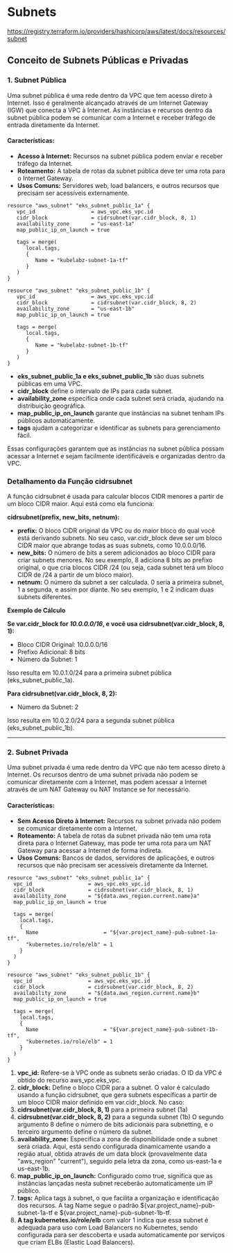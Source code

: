 # Subnets

https://registry.terraform.io/providers/hashicorp/aws/latest/docs/resources/subnet

## Conceito de Subnets Públicas e Privadas

### 1. Subnet Pública
Uma subnet pública é uma rede dentro da VPC que tem acesso direto à Internet. Isso é geralmente alcançado através de um Internet Gateway (IGW) que conecta a VPC à Internet. As instâncias e recursos dentro da subnet pública podem se comunicar com a Internet e receber tráfego de entrada diretamente da Internet.

#### Características:
- **Acesso à Internet:** Recursos na subnet pública podem enviar e receber tráfego da Internet.
- **Roteamento:** A tabela de rotas da subnet pública deve ter uma rota para o Internet Gateway.
- **Usos Comuns:** Servidores web, load balancers, e outros recursos que precisam ser acessíveis externamente.
 
```hcl
resource "aws_subnet" "eks_subnet_public_1a" {
   vpc_id                  = aws_vpc.eks_vpc.id
   cidr_block              = cidrsubnet(var.cidr_block, 8, 1)
   availability_zone       = "us-east-1a"
   map_public_ip_on_launch = true

   tags = merge(
      local.tags,
      {
         Name = "kubelabz-subnet-1a-tf"
      }
   )
}

resource "aws_subnet" "eks_subnet_public_1b" {
   vpc_id                  = aws_vpc.eks_vpc.id
   cidr_block              = cidrsubnet(var.cidr_block, 8, 2)
   availability_zone       = "us-east-1b"
   map_public_ip_on_launch = true

   tags = merge(
      local.tags,
      {
         Name = "kubelabz-subnet-1b-tf"
      }
   )
}
```
- **eks_subnet_public_1a e eks_subnet_public_1b** são duas subnets públicas em uma VPC.
- **cidr_block** define o intervalo de IPs para cada subnet.
- **availability_zone** especifica onde cada subnet será criada, ajudando na distribuição geográfica.
- **map_public_ip_on_launch** garante que instâncias na subnet tenham IPs públicos automaticamente.
- **tags** ajudam a categorizar e identificar as subnets para gerenciamento fácil.

Essas configurações garantem que as instâncias na subnet pública possam acessar a Internet e sejam facilmente identificáveis e organizadas dentro da VPC.

### Detalhamento da Função cidrsubnet
A função cidrsubnet é usada para calcular blocos CIDR menores a partir de um bloco CIDR maior. Aqui está como ela funciona:

**cidrsubnet(prefix, new_bits, netnum):**
- **prefix:** O bloco CIDR original da VPC ou do maior bloco do qual você está derivando subnets. No seu caso, var.cidr_block deve 
ser um bloco CIDR maior que abrange todas as suas subnets, como 10.0.0.0/16.
- **new_bits:** O número de bits a serem adicionados ao bloco CIDR para criar subnets menores. No seu exemplo, 8 adiciona 8 bits ao 
  prefixo original, o que cria blocos CIDR /24 (ou seja, cada subnet terá um bloco CIDR de /24 a partir de um bloco maior).
- **netnum:** O número da subnet a ser calculada. 0 seria a primeira subnet, 1 a segunda, e assim por diante. No seu exemplo, 1 e 2 
  indicam duas subnets diferentes.

**Exemplo de Cálculo**

**Se var.cidr_block for *10.0.0.0/16*, e você usa cidrsubnet(var.cidr_block, 8, 1):**
- Bloco CIDR Original: 10.0.0.0/16
- Prefixo Adicional: 8 bits
- Número da Subnet: 1

Isso resulta em 10.0.1.0/24 para a primeira subnet pública (eks_subnet_public_1a).

**Para cidrsubnet(var.cidr_block, 8, 2):**

- Número da Subnet: 2

Isso resulta em 10.0.2.0/24 para a segunda subnet pública (eks_subnet_public_1b).

---

### 2. Subnet Privada
Uma subnet privada é uma rede dentro da VPC que não tem acesso direto à Internet. Os recursos dentro de uma subnet privada não 
podem se comunicar diretamente com a Internet, mas podem acessar a Internet através de um NAT Gateway ou NAT Instance se for necessário.

#### Características:
- **Sem Acesso Direto à Internet:** Recursos na subnet privada não podem se comunicar diretamente com a Internet.
- **Roteamento:** A tabela de rotas da subnet privada não tem uma rota direta para o Internet Gateway, mas pode ter uma rota para 
  um NAT Gateway para acessar a Internet de forma indireta.
- **Usos Comuns:** Bancos de dados, servidores de aplicações, e outros recursos que não precisam ser acessíveis diretamente da Internet.

```hcl
resource "aws_subnet" "eks_subnet_public_1a" {
  vpc_id                  = aws_vpc.eks_vpc.id
  cidr_block              = cidrsubnet(var.cidr_block, 8, 1)
  availability_zone       = "${data.aws_region.current.name}a"
  map_public_ip_on_launch = true

  tags = merge(
    local.tags,
    {
      Name                     = "${var.project_name}-pub-subnet-1a-tf",
      "kubernetes.io/role/elb" = 1
    }
  )
}

resource "aws_subnet" "eks_subnet_public_1b" {
  vpc_id                  = aws_vpc.eks_vpc.id
  cidr_block              = cidrsubnet(var.cidr_block, 8, 2)
  availability_zone       = "${data.aws_region.current.name}b"
  map_public_ip_on_launch = true

  tags = merge(
    local.tags,
    {
      Name                     = "${var.project_name}-pub-subnet-1b-tf",
      "kubernetes.io/role/elb" = 1
    }
  )
}
```

1. **vpc_id:** Refere-se à VPC onde as subnets serão criadas. O ID da VPC é obtido do recurso aws_vpc.eks_vpc.
2. **cidr_block:** Define o bloco CIDR para a subnet. O valor é calculado usando a função cidrsubnet, que gera subnets específicas a partir de um bloco CIDR maior definido em var.cidr_block. No caso:
3. **cidrsubnet(var.cidr_block, 8, 1)** para a primeira subnet (1a)
4. **cidrsubnet(var.cidr_block, 8, 2)** para a segunda subnet (1b) O segundo argumento 8 define o número de bits adicionais para subnetting, e o terceiro argumento define o número da subnet.
5. **availability_zone:** Especifica a zona de disponibilidade onde a subnet será criada. Aqui, está sendo configurada dinamicamente usando a região atual, obtida através de um data block (provavelmente data "aws_region" "current"), seguido pela letra da zona, como us-east-1a e us-east-1b. 
6. **map_public_ip_on_launch:** Configurado como true, significa que as instâncias lançadas nesta subnet receberão automaticamente um IP público.
7. **tags:** Aplica tags à subnet, o que facilita a organização e identificação dos recursos. A tag Name segue o padrão ${var.project_name}-pub-subnet-1a-tf e ${var.project_name}-pub-subnet-1b-tf.
8. **A tag kubernetes.io/role/elb** com valor 1 indica que essa subnet é adequada para uso com Load Balancers no Kubernetes, sendo configurada para ser descoberta e usada automaticamente por serviços que criam ELBs (Elastic Load Balancers).